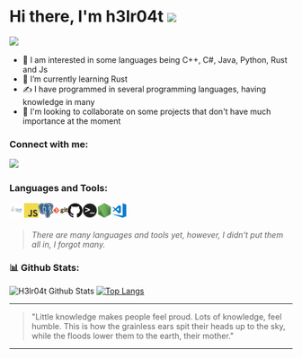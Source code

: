 # Hi there, I'm h3lr04t <img src="https://media.giphy.com/media/hvRJCLFzcasrR4ia7z/giphy.gif" width="25px" />

<img src="https://i.ibb.co/p1LgnmN/programming.gif" />

- 👀 I am interested in some languages being C++, C#, Java, Python, Rust and Js
- 🌱 I’m currently learning Rust
- ✍️ I have programmed in several programming languages, having knowledge in many
- 💞️ I'm looking to collaborate on some projects that don't have much importance at the moment

### Connect with me:
[<img src="https://discord.c99.nl/widget/theme-3/844551648433012756.png" />](https://discord.com/users/844551648433012756)

### Languages and Tools:

<img align="left" alt="Java" width="26px" src="https://raw.githubusercontent.com/github/explore/80688e429a7d4ef2fca1e82350fe8e3517d3494d/topics/java/java.png" />
<img align="left" alt="JavaScript" width="26px" src="https://raw.githubusercontent.com/github/explore/80688e429a7d4ef2fca1e82350fe8e3517d3494d/topics/javascript/javascript.png" />
<img align="left" alt="PostgreSQL" width="26px" src="https://raw.githubusercontent.com/github/explore/80688e429a7d4ef2fca1e82350fe8e3517d3494d/topics/postgresql/postgresql.png" />
<img align="left" alt="Git" width="26px" src="https://raw.githubusercontent.com/github/explore/80688e429a7d4ef2fca1e82350fe8e3517d3494d/topics/git/git.png" />
<img align="left" alt="GitHub" width="26px" src="https://raw.githubusercontent.com/github/explore/78df643247d429f6cc873026c0622819ad797942/topics/github/github.png" />
<img align="left" alt="Terminal" width="26px" src="https://raw.githubusercontent.com/github/explore/80688e429a7d4ef2fca1e82350fe8e3517d3494d/topics/terminal/terminal.png" />
<img align="left" alt="Node.js" width="26px" src="https://raw.githubusercontent.com/github/explore/80688e429a7d4ef2fca1e82350fe8e3517d3494d/topics/nodejs/nodejs.png" />
<img align="left" alt="Visual Studio Code" width="26px" src="https://raw.githubusercontent.com/github/explore/80688e429a7d4ef2fca1e82350fe8e3517d3494d/topics/visual-studio-code/visual-studio-code.png" />

<br/>
<br/>

> *There are many languages ​​and tools yet, however, I didn't put them all in, I forgot many.*

### 📊 Github Stats:
![H3lr04t Github Stats](https://github-readme-stats.vercel.app/api?username=h3lr04t&show_icons=true&theme=dracula&count_private=true&include_all_commits=true&hide=contribs,issues,stars)
[![Top Langs](https://github-readme-stats.vercel.app/api/top-langs/?username=h3lr04t&layout=compact)](https://github.com/anuraghazra/github-readme-stats)

***

> "Little knowledge makes people feel proud. Lots of knowledge, feel
> humble. This is how the grainless ears spit their heads up to the sky,
> while the floods lower them to the earth, their mother."

***
